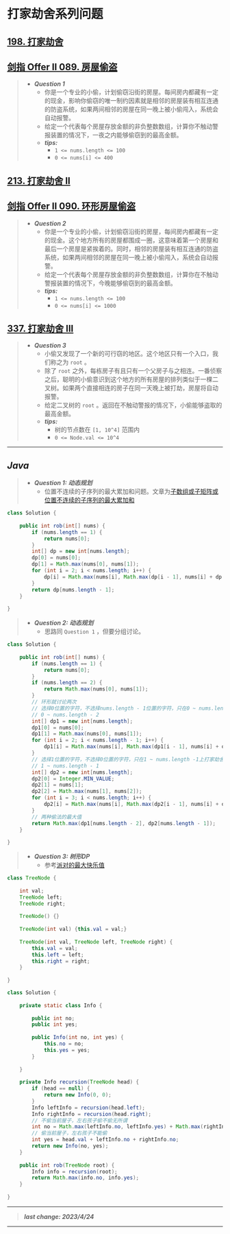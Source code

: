 # 打家劫舍系列问题

## [198. 打家劫舍](https://leetcode.cn/problems/house-robber/)

## [剑指 Offer II 089. 房屋偷盗](https://leetcode.cn/problems/Gu0c2T/)

> - ***Question 1***
>   - 你是一个专业的小偷，计划偷窃沿街的房屋。每间房内都藏有一定的现金，影响你偷窃的唯一制约因素就是相邻的房屋装有相互连通的防盗系统，如果两间相邻的房屋在同一晚上被小偷闯入，系统会自动报警。
>   - 给定一个代表每个房屋存放金额的非负整数数组，计算你不触动警报装置的情况下，一夜之内能够偷窃到的最高金额。
>   - ***tips:***
>     - `1 <= nums.length <= 100`
>     - `0 <= nums[i] <= 400`

## [213. 打家劫舍 II](https://leetcode.cn/problems/house-robber-ii/)

## [剑指 Offer II 090. 环形房屋偷盗](https://leetcode.cn/problems/PzWKhm/)

> - ***Question 2***
>   - 你是一个专业的小偷，计划偷窃沿街的房屋，每间房内都藏有一定的现金。这个地方所有的房屋都围成一圈，这意味着第一个房屋和最后一个房屋是紧挨着的。同时，相邻的房屋装有相互连通的防盗系统，如果两间相邻的房屋在同一晚上被小偷闯入，系统会自动报警。
>   - 给定一个代表每个房屋存放金额的非负整数数组，计算你在不触动警报装置的情况下，今晚能够偷窃到的最高金额。
>   - ***tips:***
>     - `1 <= nums.length <= 100`
>     - `0 <= nums[i] <= 1000`

## [337. 打家劫舍 III](https://leetcode.cn/problems/house-robber-iii/)

> - ***Question 3***
>   - 小偷又发现了一个新的可行窃的地区。这个地区只有一个入口，我们称之为 `root` 。
>   - 除了 `root` 之外，每栋房子有且只有一个父房子与之相连。一番侦察之后，聪明的小偷意识到这个地方的所有房屋的排列类似于一棵二叉树。如果两个直接相连的房子在同一天晚上被打劫，房屋将自动报警。
>   - 给定二叉树的 `root` 。返回在不触动警报的情况下，小偷能够盗取的最高金额。
>   - ***tips:***
>     - 树的节点数在 `[1, 10^4]` 范围内
>     - `0 <= Node.val <= 10^4`

---

## *Java*

> - ***Question 1: 动态规划***
>   - 位置不连续的子序列的最大累加和问题。文章为[子数组或子矩阵或位置不连续的子序列的最大累加和](../动态规划和一些较难的递归/子数组或子矩阵或位置不连续的子序列的最大累加和.md)

```java
class Solution {
    
    public int rob(int[] nums) {
        if (nums.length == 1) {
            return nums[0];
        }
        int[] dp = new int[nums.length];
        dp[0] = nums[0];
        dp[1] = Math.max(nums[0], nums[1]);
        for (int i = 2; i < nums.length; i++) {
            dp[i] = Math.max(nums[i], Math.max(dp[i - 1], nums[i] + dp[i - 2]));
        }
        return dp[nums.length - 1];
    }
    
}
```

> - ***Question 2: 动态规划***
>   - 思路同 `Question 1` ，但要分组讨论。

```java
class Solution {
    
    public int rob(int[] nums) {
        if (nums.length == 1) {
            return nums[0];
        }
        if (nums.length == 2) {
            return Math.max(nums[0], nums[1]);
        }
        // 环形就讨论两次
        // 选择0位置的字符，不选择nums.length - 1位置的字符，只在0 ~ nums.length - 2上打家劫舍
        // 0 ~ nums.length - 2
        int[] dp1 = new int[nums.length];
        dp1[0] = nums[0];
        dp1[1] = Math.max(nums[0], nums[1]);
        for (int i = 2; i < nums.length - 1; i++) {
            dp1[i] = Math.max(nums[i], Math.max(dp1[i - 1], nums[i] + dp1[i - 2]));
        }
        // 选择1位置的字符，不选择0位置的字符，只在1 ~ nums.length -1上打家劫舍
        // 1 ~ nums.length - 1
        int[] dp2 = new int[nums.length];
        dp2[0] = Integer.MIN_VALUE;
        dp2[1] = nums[1];
        dp2[2] = Math.max(nums[1], nums[2]);
        for (int i = 3; i < nums.length; i++) {
            dp2[i] = Math.max(nums[i], Math.max(dp2[i - 1], nums[i] + dp2[i - 2]));
        }
        // 两种偷法的最大值
        return Math.max(dp1[nums.length - 2], dp2[nums.length - 1]);
    }
    
}
```

> - ***Question 3: 树形DP***
>   - 参考[派对的最大快乐值](../树/派对的最大快乐值.md)

```java
class TreeNode {
    
    int val;
    TreeNode left;
    TreeNode right;
    
    TreeNode() {}
    
    TreeNode(int val) {this.val = val;}
    
    TreeNode(int val, TreeNode left, TreeNode right) {
        this.val = val;
        this.left = left;
        this.right = right;
    }
    
}

class Solution {
    
    private static class Info {
        
        public int no;
        public int yes;
        
        public Info(int no, int yes) {
            this.no = no;
            this.yes = yes;
        }
        
    }
    
    private Info recursion(TreeNode head) {
        if (head == null) {
            return new Info(0, 0);
        }
        Info leftInfo = recursion(head.left);
        Info rightInfo = recursion(head.right);
        // 不偷当前屋子，左右孩子偷不偷无所谓
        int no = Math.max(leftInfo.no, leftInfo.yes) + Math.max(rightInfo.no, rightInfo.yes);
        // 偷当前屋子，左右孩子不能偷
        int yes = head.val + leftInfo.no + rightInfo.no;
        return new Info(no, yes);
    }
    
    public int rob(TreeNode root) {
        Info info = recursion(root);
        return Math.max(info.no, info.yes);
    }
    
}
```

---

> ***last change: 2023/4/24***

---
